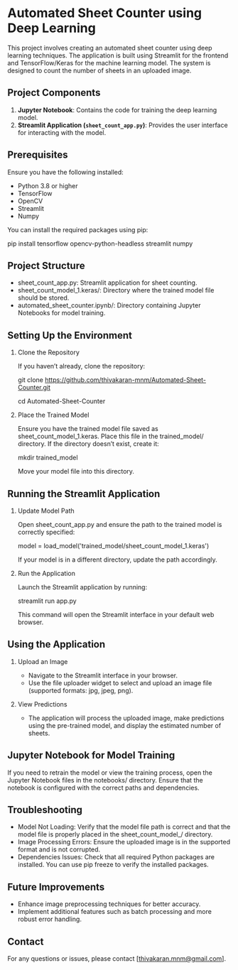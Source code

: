 # Automated Sheet Counter using Deep Learning

This project involves creating an automated sheet counter using deep learning techniques. The application is built using Streamlit for the frontend and TensorFlow/Keras for the machine learning model. The system is designed to count the number of sheets in an uploaded image.

## Project Components

1. **Jupyter Notebook**: Contains the code for training the deep learning model.
2. **Streamlit Application (`sheet_count_app.py`)**: Provides the user interface for interacting with the model.

## Prerequisites

Ensure you have the following installed:

- Python 3.8 or higher
- TensorFlow
- OpenCV
- Streamlit
- Numpy

You can install the required packages using pip:

pip install tensorflow opencv-python-headless streamlit numpy 

## Project Structure
- sheet_count_app.py: Streamlit application for sheet counting.
- sheet_count_model_1.keras/: Directory where the trained model file should be stored.
- automated_sheet_counter.ipynb/: Directory containing Jupyter Notebooks for model training.

## Setting Up the Environment

1. Clone the Repository

   If you haven’t already, clone the repository:

      git clone https://github.com/thivakaran-mnm/Automated-Sheet-Counter.git

      cd Automated-Sheet-Counter

3. Place the Trained Model

   Ensure you have the trained model file saved as sheet_count_model_1.keras. Place this file in the trained_model/ directory. If the 
   directory doesn’t exist, create it:

      mkdir trained_model

   Move your model file into this directory.

## Running the Streamlit Application
1. Update Model Path

   Open sheet_count_app.py and ensure the path to the trained model is correctly specified:

   model = load_model('trained_model/sheet_count_model_1.keras')

   If your model is in a different directory, update the path accordingly.

2. Run the Application

   Launch the Streamlit application by running:

   streamlit run app.py

   This command will open the Streamlit interface in your default web browser.

## Using the Application
1. Upload an Image

   - Navigate to the Streamlit interface in your browser.
   - Use the file uploader widget to select and upload an image file (supported formats: jpg, jpeg, png).
2. View Predictions

   - The application will process the uploaded image, make predictions using the pre-trained model, and display the estimated number of sheets.

## Jupyter Notebook for Model Training 
If you need to retrain the model or view the training process, open the Jupyter Notebook files in the notebooks/ directory. Ensure that the notebook is configured with the correct paths and dependencies.

## Troubleshooting
- Model Not Loading: Verify that the model file path is correct and that the model file is properly placed in the sheet_count_model_/ directory.
- Image Processing Errors: Ensure the uploaded image is in the supported format and is not corrupted.
- Dependencies Issues: Check that all required Python packages are installed. You can use pip freeze to verify the installed packages.

## Future Improvements
- Enhance image preprocessing techniques for better accuracy.
- Implement additional features such as batch processing and more robust error handling.

## Contact
For any questions or issues, please contact [thivakaran.mnm@gmail.com].
